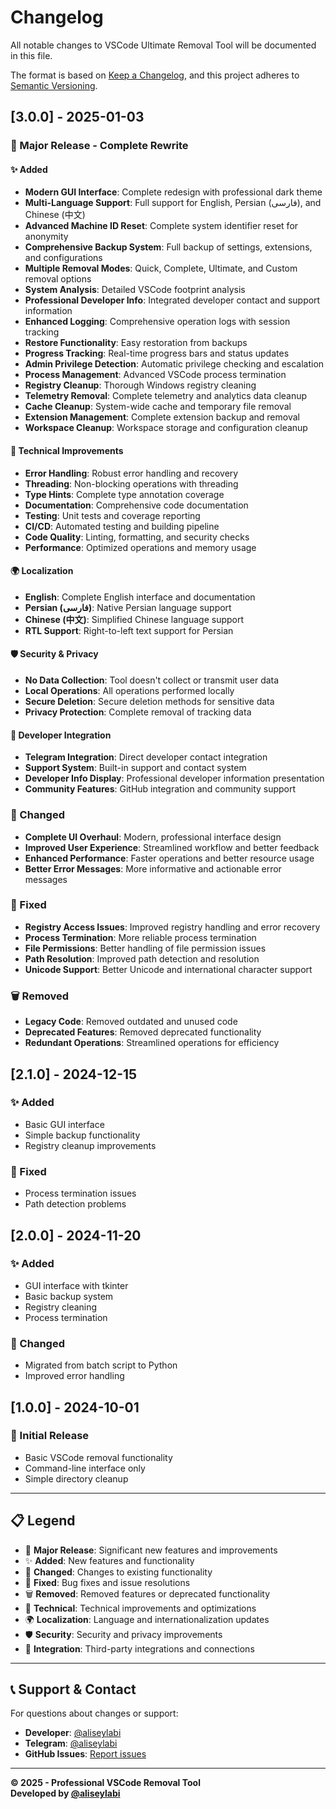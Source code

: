 # Changelog

All notable changes to VSCode Ultimate Removal Tool will be documented in this file.

The format is based on [Keep a Changelog](https://keepachangelog.com/en/1.0.0/),
and this project adheres to [Semantic Versioning](https://semver.org/spec/v2.0.0.html).

## [3.0.0] - 2025-01-03

### 🎉 Major Release - Complete Rewrite

#### ✨ Added
- **Modern GUI Interface**: Complete redesign with professional dark theme
- **Multi-Language Support**: Full support for English, Persian (فارسی), and Chinese (中文)
- **Advanced Machine ID Reset**: Complete system identifier reset for anonymity
- **Comprehensive Backup System**: Full backup of settings, extensions, and configurations
- **Multiple Removal Modes**: Quick, Complete, Ultimate, and Custom removal options
- **System Analysis**: Detailed VSCode footprint analysis
- **Professional Developer Info**: Integrated developer contact and support information
- **Enhanced Logging**: Comprehensive operation logs with session tracking
- **Restore Functionality**: Easy restoration from backups
- **Progress Tracking**: Real-time progress bars and status updates
- **Admin Privilege Detection**: Automatic privilege checking and escalation
- **Process Management**: Advanced VSCode process termination
- **Registry Cleanup**: Thorough Windows registry cleaning
- **Telemetry Removal**: Complete telemetry and analytics data cleanup
- **Cache Cleanup**: System-wide cache and temporary file removal
- **Extension Management**: Complete extension backup and removal
- **Workspace Cleanup**: Workspace storage and configuration cleanup

#### 🔧 Technical Improvements
- **Error Handling**: Robust error handling and recovery
- **Threading**: Non-blocking operations with threading
- **Type Hints**: Complete type annotation coverage
- **Documentation**: Comprehensive code documentation
- **Testing**: Unit tests and coverage reporting
- **CI/CD**: Automated testing and building pipeline
- **Code Quality**: Linting, formatting, and security checks
- **Performance**: Optimized operations and memory usage

#### 🌍 Localization
- **English**: Complete English interface and documentation
- **Persian (فارسی)**: Native Persian language support
- **Chinese (中文)**: Simplified Chinese language support
- **RTL Support**: Right-to-left text support for Persian

#### 🛡️ Security & Privacy
- **No Data Collection**: Tool doesn't collect or transmit user data
- **Local Operations**: All operations performed locally
- **Secure Deletion**: Secure deletion methods for sensitive data
- **Privacy Protection**: Complete removal of tracking data

#### 📱 Developer Integration
- **Telegram Integration**: Direct developer contact integration
- **Support System**: Built-in support and contact system
- **Developer Info Display**: Professional developer information presentation
- **Community Features**: GitHub integration and community support

### 🔄 Changed
- **Complete UI Overhaul**: Modern, professional interface design
- **Improved User Experience**: Streamlined workflow and better feedback
- **Enhanced Performance**: Faster operations and better resource usage
- **Better Error Messages**: More informative and actionable error messages

### 🐛 Fixed
- **Registry Access Issues**: Improved registry handling and error recovery
- **Process Termination**: More reliable process termination
- **File Permissions**: Better handling of file permission issues
- **Path Resolution**: Improved path detection and resolution
- **Unicode Support**: Better Unicode and international character support

### 🗑️ Removed
- **Legacy Code**: Removed outdated and unused code
- **Deprecated Features**: Removed deprecated functionality
- **Redundant Operations**: Streamlined operations for efficiency

## [2.1.0] - 2024-12-15

### ✨ Added
- Basic GUI interface
- Simple backup functionality
- Registry cleanup improvements

### 🐛 Fixed
- Process termination issues
- Path detection problems

## [2.0.0] - 2024-11-20

### ✨ Added
- GUI interface with tkinter
- Basic backup system
- Registry cleaning
- Process termination

### 🔄 Changed
- Migrated from batch script to Python
- Improved error handling

## [1.0.0] - 2024-10-01

### 🎉 Initial Release
- Basic VSCode removal functionality
- Command-line interface only
- Simple directory cleanup

---

## 📋 Legend

- 🎉 **Major Release**: Significant new features and improvements
- ✨ **Added**: New features and functionality
- 🔄 **Changed**: Changes to existing functionality
- 🐛 **Fixed**: Bug fixes and issue resolutions
- 🗑️ **Removed**: Removed features or deprecated functionality
- 🔧 **Technical**: Technical improvements and optimizations
- 🌍 **Localization**: Language and internationalization updates
- 🛡️ **Security**: Security and privacy improvements
- 📱 **Integration**: Third-party integrations and connections

---

## 📞 Support & Contact

For questions about changes or support:
- **Developer**: [@aliseylabi](https://t.me/aliseylabi)
- **Telegram**: [@aliseylabi](https://t.me/aliseylabi)
- **GitHub Issues**: [Report issues](https://github.com/yourusername/vscode-ultimate-removal-tool/issues)

---

**© 2025 - Professional VSCode Removal Tool**  
**Developed by [@aliseylabi](https://t.me/aliseylabi)**
